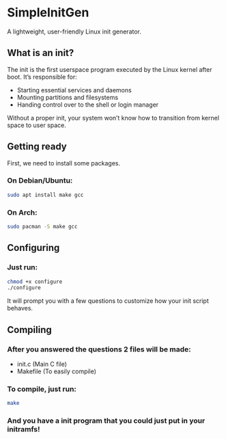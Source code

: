 # SimpleInitGen

A lightweight, user-friendly Linux init generator.

## What is an init?

The init is the first userspace program executed by the Linux kernel after boot. It’s responsible for:
  - Starting essential services and daemons
  - Mounting partitions and filesystems
  - Handing control over to the shell or login manager

Without a proper init, your system won’t know how to transition from kernel space to user space.

## Getting ready

First, we need to install some packages.

### On Debian/Ubuntu:

```bash
sudo apt install make gcc
```

### On Arch:

```bash
sudo pacman -S make gcc
```

## Configuring

### Just run:
```bash
chmod +x configure
./configure
```

It will prompt you with a few questions to customize how your init script behaves.

## Compiling

### After you answered the questions 2 files will be made:
  - init.c (Main C file)
  - Makefile (To easily compile)

### To compile, just run:
```bash
make
```
### And you have a init program that you could just put in your initramfs!
